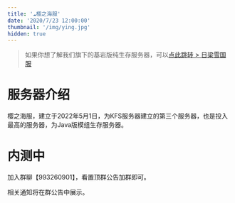 ```yaml
---
title: '☁️樱之海服'
date: '2020/7/23 12:00:00'
thumbnail: '/img/ying.jpg'
hidden: true
---
```

>如果你想了解我们旗下的基岩版纯生存服务器，可以[点此跳转 > 日梁雪国服](https://www.mckfs.com/20210812/)
# 服务器介绍

樱之海服，建立于2022年5月1日，为KFS服务器建立的第三个服务器，也是投入最高的服务器，为Java版模组生存服务器。

# 内测中

加入群聊【993260901】，看置顶群公告加群即可。

相关通知将在群公告中展示。